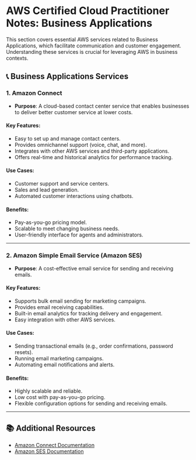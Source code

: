 # AWS Certified Cloud Practitioner Notes: Business Applications

This section covers essential AWS services related to Business Applications, which facilitate communication and customer engagement. Understanding these services is crucial for leveraging AWS in business contexts.

## 📞 Business Applications Services

### 1. Amazon Connect
- **Purpose**: A cloud-based contact center service that enables businesses to deliver better customer service at lower costs.

#### Key Features:
- Easy to set up and manage contact centers.
- Provides omnichannel support (voice, chat, and more).
- Integrates with other AWS services and third-party applications.
- Offers real-time and historical analytics for performance tracking.

#### Use Cases:
- Customer support and service centers.
- Sales and lead generation.
- Automated customer interactions using chatbots.

#### Benefits:
- Pay-as-you-go pricing model.
- Scalable to meet changing business needs.
- User-friendly interface for agents and administrators.

---

### 2. Amazon Simple Email Service (Amazon SES)
- **Purpose**: A cost-effective email service for sending and receiving emails.

#### Key Features:
- Supports bulk email sending for marketing campaigns.
- Provides email receiving capabilities.
- Built-in email analytics for tracking delivery and engagement.
- Easy integration with other AWS services.

#### Use Cases:
- Sending transactional emails (e.g., order confirmations, password resets).
- Running email marketing campaigns.
- Automating email notifications and alerts.

#### Benefits:
- Highly scalable and reliable.
- Low cost with pay-as-you-go pricing.
- Flexible configuration options for sending and receiving emails.

---

## 📚 Additional Resources
- [Amazon Connect Documentation](https://aws.amazon.com/connect/)
- [Amazon SES Documentation](https://aws.amazon.com/ses/)